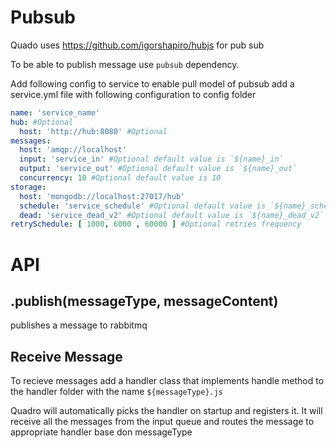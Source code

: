 # Pubsub

Quado uses https://github.com/igorshapiro/hubjs for pub sub

To be able to publish message use `pubsub` dependency.

Add following config to service to enable pull model of pubsub add a service.yml file with following configuration to config folder

```yaml
name: 'service_name'
hub: #Optional
  host: 'http://hub:8080' #Optional
messages:
  host: 'amqp://localhost'
  input: 'service_in' #Optional default value is `${name}_in`
  output: 'service_out' #Optional default value is `${name}_out`
  concurrency: 10 #Optional default value is 10
storage:
  host: 'mongodb://localhost:27017/hub'
  schedule: 'service_schedule' #Optional default value is `${name}_schedule`
  dead: 'service_dead_v2' #Optional default value is `${name}_dead_v2`
retrySchedule: [ 1000, 6000 , 60000 ] #Optional retries frequency   
```

# API

## .publish(messageType, messageContent)
publishes a message to rabbitmq

## Receive Message

To recieve messages add a handler class that implements handle method to the handler folder with the name `${messageType}.js`

Quadro will automatically picks the handler on startup and registers it. It will receive all the messages from the input queue and routes the message to appropriate handler base don messageType
